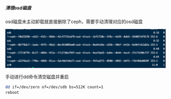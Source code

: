 ##### 清理osd磁盘

osd磁盘未主动卸载就直接删除了ceph，需要手动清理对应的osd磁盘

![image-20201011182934067](https://raw.githubusercontent.com/CooperXJ/ImageBed/master/img/20201012124736.png)

手动进行dd命令清空磁盘并重启

```bash
dd if=/dev/zero of=/dev/sdb bs=512K count=1
reboot
```





